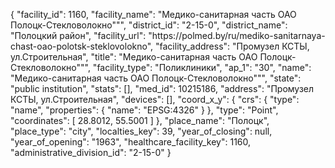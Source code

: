 {
    "facility_id": 1160,
    "facility_name": "Медико-санитарная часть ОАО Полоцк-Стекловолокно\"\"",
    "district_id": "2-15-0",
    "district_name": "Полоцкий район",
    "facility_url": "https:\/\/polmed.by\/ru\/mediko-sanitarnaya-chast-oao-polotsk-steklovolokno",
    "facility_address": "Промузел КСТЫ, ул.Строительная",
    "title": "Медико-санитарная часть ОАО Полоцк-Стекловолокно\"\"",
    "facility_type": "Поликлиники",
    "ap_1": "30",
    "name": "Медико-санитарная часть ОАО Полоцк-Стекловолокно\"\"",
    "state": "public institution",
    "stats": [],
    "med_id": 10215186,
    "address": "Промузел КСТЫ, ул.Строительная",
    "devices": [],
    "coord_x_y": {
        "crs": {
            "type": "name",
            "properties": {
                "name": "EPSG:4326"
            }
        },
        "type": "Point",
        "coordinates": [
            28.8012,
            55.5001
        ]
    },
    "place_name": "Полоцк",
    "place_type": "city",
    "localties_key": 39,
    "year_of_closing": null,
    "year_of_opening": "1963",
    "healthcare_facility_key": 1160,
    "administrative_division_id": "2-15-0"
}